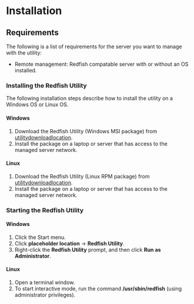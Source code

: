 # Installation

## Requirements

The following is a list of requirements for the server you want to manage with the utility:

- Remote management: Redfish compatable server with or without an OS installed.

### Installing the Redfish Utility

The following installation steps describe how to install the utility on a Windows OS or Linux OS.
#### Windows
1. Download the Redfish Utility (Windows MSI package) from [utilitydownloadlocation]().
2. Install the package on a laptop or server that has access to the managed server network.

#### Linux
1. Download the Redfish Utility (Linux RPM package) from [utilitydownloadlocation]().
2. Install the package on a laptop or server that has access to the managed server network.

### Starting the Redfish Utility

#### Windows
1. Click the Start menu.
2. Click **placeholder location** → **Redfish Utility**.
3. Right-click the **Redfish Utility** prompt, and then click **Run as Administrator**.

#### Linux
1. Open a terminal window.
2. To start interactive mode, run the command **/usr/sbin/redfish** (using administrator privileges).

